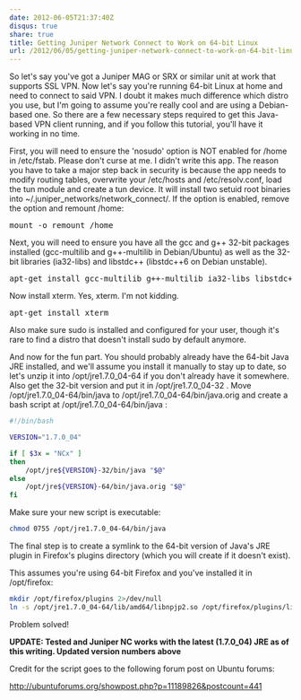 ```yaml
---
date: 2012-06-05T21:37:40Z
disqus: true
share: true
title: Getting Juniper Network Connect to Work on 64-bit Linux
url: /2012/06/05/getting-juniper-network-connect-to-work-on-64-bit-linux/
---
```


So let's say you've got a Juniper MAG or SRX or similar unit at work that supports SSL VPN. Now let's say you're running 64-bit Linux at home and need to connect to said VPN. I doubt it makes much difference which distro you use, but I'm going to assume you're really cool and are using a Debian-based one. So there are a few necessary steps required to get this Java-based VPN client running, and if you follow this tutorial, you'll have it working in no time.

First, you will need to ensure the 'nosudo' option is NOT enabled for /home in /etc/fstab. Please don't curse at me. I didn't write this app. The reason you have to take a major step back in security is because the app needs to modify routing tables, overwrite your /etc/hosts and /etc/resolv.conf, load the tun module and create a tun device. It will install two setuid root binaries into ~/.juniper\_networks/network_connect/. If the option is enabled, remove the option and remount /home:
<pre>
mount -o remount /home
</pre>

Next, you will need to ensure you have all the gcc and g++ 32-bit packages installed (gcc-multilib and g++-multilib in Debian/Ubuntu) as well as the 32-bit libraries (ia32-libs) and libstdc++ (libstdc++6 on Debian unstable).
<pre>
apt-get install gcc-multilib g++-multilib ia32-libs libstdc++
</pre>

Now install xterm. Yes, xterm. I'm not kidding. 
<pre>
apt-get install xterm
</pre>

Also make sure sudo is installed and configured for your user, though it's rare to find a distro that doesn't install sudo by default anymore.

And now for the fun part. You should probably already have the 64-bit Java JRE installed, and we'll assume you install it manually to stay up to date, so let's unzip it into /opt/jre1.7.0_04-64 if you don't already have it somewhere. Also get the 32-bit version and put it in /opt/jre1.7.0_04-32 . Move /opt/jre1.7.0_04-64/bin/java to /opt/jre1.7.0_04-64/bin/java.orig and create a bash script at /opt/jre1.7.0_04-64/bin/java :

``` bash
#!/bin/bash

VERSION="1.7.0_04"

if [ $3x = "NCx" ]
then
    /opt/jre${VERSION}-32/bin/java "$@"
else
    /opt/jre${VERSION}-64/bin/java.orig "$@"
fi
```

Make sure your new script is executable:
``` bash
chmod 0755 /opt/jre1.7.0_04-64/bin/java
```

The final step is to create a symlink to the 64-bit version of Java's JRE plugin in Firefox's plugins directory (which you will create if it doesn't exist).

This assumes you're using 64-bit Firefox and you've installed it in /opt/firefox:
``` bash
mkdir /opt/firefox/plugins 2>/dev/null
ln -s /opt/jre1.7.0_04-64/lib/amd64/libnpjp2.so /opt/firefox/plugins/libnpjp2.so
```


Problem solved!

<strong>UPDATE: Tested and Juniper NC works with the latest (1.7.0_04) JRE as of this writing. Updated version numbers above</strong>

Credit for the script goes to the following forum post on Ubuntu forums:

<a href="http://ubuntuforums.org/showpost.php?p=11189826&postcount=441">http://ubuntuforums.org/showpost.php?p=11189826&postcount=441</a>
